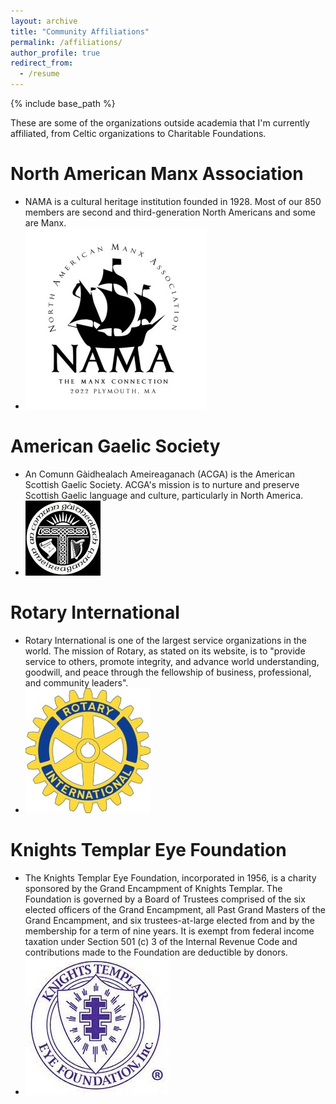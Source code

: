 ```yaml
---
layout: archive
title: "Community Affiliations"
permalink: /affiliations/
author_profile: true
redirect_from:
  - /resume
---
```


{% include base_path %}

These are some of the organizations outside academia that I'm currently affiliated, from Celtic organizations to Charitable Foundations. 



North American Manx Association 
======
* NAMA is a cultural heritage institution founded in 1928. Most of our 850 members are second and third-generation North Americans and some are Manx.
* ![](pictures/nama.jpg)

American Gaelic Society
======
* An Comunn Gàidhealach Ameireaganach (ACGA) is the American Scottish Gaelic Society. ACGA's mission is to nurture and preserve Scottish Gaelic language and culture, particularly in North America.
* ![](pictures/ags.jpg)

Rotary International
======
* Rotary International is one of the largest service organizations in the world. The mission of Rotary, as stated on its website, is to "provide service to others, promote integrity, and advance world understanding, goodwill, and peace through the fellowship of business, professional, and community leaders".
* ![](pictures/rotary.jpg)

Knights Templar Eye Foundation
======
* The Knights Templar Eye Foundation, incorporated in 1956, is a charity sponsored by the Grand Encampment of Knights Templar. The Foundation is governed by a Board of Trustees comprised of the six elected officers of the Grand Encampment, all Past Grand Masters of the Grand Encampment, and six trustees-at-large elected from and by the membership for a term of nine years. It is exempt from federal income taxation under Section 501 (c) 3 of the Internal Revenue Code and contributions made to the Foundation are deductible by donors.
* ![](pictures/ktef.jpg)



